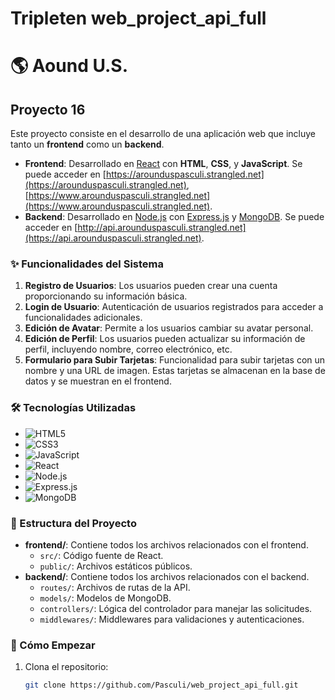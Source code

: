 # Tripleten web_project_api_full
# 🌎 Aound U.S.

## Proyecto 16

Este proyecto consiste en el desarrollo de una aplicación web que incluye tanto un **frontend** como un **backend**. 

- **Frontend**: Desarrollado en [React](https://reactjs.org/) con **HTML**, **CSS**, y **JavaScript**. Se puede acceder en [https://arounduspasculi.strangled.net](https://arounduspasculi.strangled.net),	
[https://www.arounduspasculi.strangled.net](https://www.arounduspasculi.strangled.net).
- **Backend**: Desarrollado en [Node.js](https://nodejs.org/) con [Express.js](https://expressjs.com/) y [MongoDB](https://www.mongodb.com/). Se puede acceder en [http://api.arounduspasculi.strangled.net](https://api.arounduspasculi.strangled.net).

### ✨ Funcionalidades del Sistema

1. **Registro de Usuarios**: Los usuarios pueden crear una cuenta proporcionando su información básica.
2. **Login de Usuario**: Autenticación de usuarios registrados para acceder a funcionalidades adicionales.
3. **Edición de Avatar**: Permite a los usuarios cambiar su avatar personal.
4. **Edición de Perfil**: Los usuarios pueden actualizar su información de perfil, incluyendo nombre, correo electrónico, etc.
5. **Formulario para Subir Tarjetas**: Funcionalidad para subir tarjetas con un nombre y una URL de imagen. Estas tarjetas se almacenan en la base de datos y se muestran en el frontend.

### 🛠️ Tecnologías Utilizadas

- ![HTML5](https://img.shields.io/badge/-HTML5-E34F26?style=flat&logo=html5&logoColor=white)
- ![CSS3](https://img.shields.io/badge/-CSS3-1572B6?style=flat&logo=css3&logoColor=white)
- ![JavaScript](https://img.shields.io/badge/-JavaScript-F7DF1E?style=flat&logo=javascript&logoColor=black)
- ![React](https://img.shields.io/badge/-React-61DAFB?style=flat&logo=react&logoColor=black)
- ![Node.js](https://img.shields.io/badge/-Node.js-339933?style=flat&logo=node.js&logoColor=white)
- ![Express.js](https://img.shields.io/badge/-Express.js-000000?style=flat&logo=express&logoColor=white)
- ![MongoDB](https://img.shields.io/badge/-MongoDB-47A248?style=flat&logo=mongodb&logoColor=white)

### 📂 Estructura del Proyecto

- **frontend/**: Contiene todos los archivos relacionados con el frontend.
  - `src/`: Código fuente de React.
  - `public/`: Archivos estáticos públicos.
- **backend/**: Contiene todos los archivos relacionados con el backend.
  - `routes/`: Archivos de rutas de la API.
  - `models/`: Modelos de MongoDB.
  - `controllers/`: Lógica del controlador para manejar las solicitudes.
  - `middlewares/`: Middlewares para validaciones y autenticaciones.

### 🚀 Cómo Empezar

1. Clona el repositorio: 
   ```bash
   git clone https://github.com/Pasculi/web_project_api_full.git
